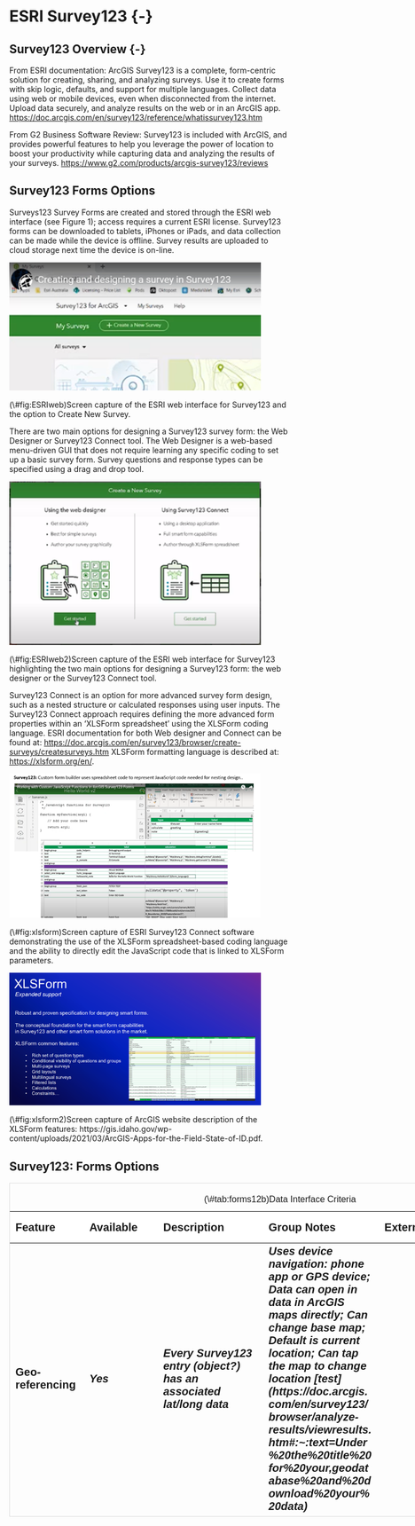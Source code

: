 # ESRI Survey123 {-}

## Survey123 Overview {-}

From ESRI documentation: ArcGIS Survey123 is a complete, form-centric solution for creating, sharing, and analyzing surveys. Use it to create forms with skip logic, defaults, and support for multiple languages. Collect data using web or mobile devices, even when disconnected from the internet. Upload data securely, and analyze results on the web or in an ArcGIS app. 
https://doc.arcgis.com/en/survey123/reference/whatissurvey123.htm

From G2 Business Software Review: Survey123 is included with ArcGIS, and provides powerful features to help you leverage the power of location to boost your productivity while capturing data and analyzing the results of your surveys. https://www.g2.com/products/arcgis-survey123/reviews

## Survey123 Forms Options 

Surveys123 Survey Forms are created and stored through the ESRI web interface (see Figure 1); access requires a current ESRI license. Survey123 forms can be downloaded to tablets, iPhones or iPads, and data collection can be made while the device is offline. Survey results are uploaded to cloud storage next time the device is on-line. 

<div class="figure">
<img src="images/survey123/ESRIweb.png" alt="Screen capture of the ESRI web interface for Survey123 and the option to Create New Survey." width="90%" />
<p class="caption">(\#fig:ESRIweb)Screen capture of the ESRI web interface for Survey123 and the option to Create New Survey.</p>
</div>

There are two main options for designing a Survey123 survey form: the Web Designer or Survey123 Connect tool. The Web Designer is a web-based menu-driven GUI that does not require learning any specific coding to set up a basic survey form.  Survey questions and response types can be specified using a drag and drop tool.

<div class="figure">
<img src="images/survey123/ESRIweb2.png" alt="Screen capture of the ESRI web interface for Survey123 highlighting the two main options for designing a Survey123 form: the web designer or the Survey123 Connect tool." width="90%" />
<p class="caption">(\#fig:ESRIweb2)Screen capture of the ESRI web interface for Survey123 highlighting the two main options for designing a Survey123 form: the web designer or the Survey123 Connect tool.</p>
</div>

Survey123 Connect is an option for more advanced survey form design, such as a nested structure or calculated responses using user inputs.  The Survey123 Connect approach requires defining the more advanced form properties within an ‘XLSForm spreadsheet’ using the XLSForm coding language.  ESRI documentation for both Web designer and Connect can be found at: https://doc.arcgis.com/en/survey123/browser/create-surveys/createsurveys.htm
XLSForm formatting language is described at: https://xlsform.org/en/.

<div class="figure">
<img src="images/survey123/survey123_xlsform.png" alt="Screen capture of ESRI Survey123 Connect software demonstrating the use of the XLSForm spreadsheet-based coding language and the ability to directly edit the JavaScript code that is linked to XLSForm parameters." width="90%" />
<p class="caption">(\#fig:xlsform)Screen capture of ESRI Survey123 Connect software demonstrating the use of the XLSForm spreadsheet-based coding language and the ability to directly edit the JavaScript code that is linked to XLSForm parameters.</p>
</div>


<div class="figure">
<img src="images/survey123/survey123_xlsform2.png" alt="Screen capture of ArcGIS website description of the XLSForm features: https://gis.idaho.gov/wp-content/uploads/2021/03/ArcGIS-Apps-for-the-Field-State-of-ID.pdf." width="90%" />
<p class="caption">(\#fig:xlsform2)Screen capture of ArcGIS website description of the XLSForm features: https://gis.idaho.gov/wp-content/uploads/2021/03/ArcGIS-Apps-for-the-Field-State-of-ID.pdf.</p>
</div>


## Survey123: Forms Options






<div style="border: 1px solid #ddd; padding: 0px; overflow-y: scroll; height:600px; overflow-x: scroll; width:900px; "><table class=" lightable-paper table table-striped table-hover" style='font-family: "Arial Narrow", arial, helvetica, sans-serif; margin-left: auto; margin-right: auto; font-size: 20px; width: auto !important; margin-left: auto; margin-right: auto;'>
<caption style="font-size: initial !important;">(\#tab:forms12b)Data Interface Criteria</caption>
 <thead>
  <tr>
   <th style="text-align:left;position: sticky; top:0; background-color: #FFFFFF;"> Feature </th>
   <th style="text-align:left;position: sticky; top:0; background-color: #FFFFFF;"> Available </th>
   <th style="text-align:left;position: sticky; top:0; background-color: #FFFFFF;"> Description </th>
   <th style="text-align:left;position: sticky; top:0; background-color: #FFFFFF;"> Group Notes </th>
   <th style="text-align:left;position: sticky; top:0; background-color: #FFFFFF;"> External  Reviews </th>
   <th style="text-align:left;position: sticky; top:0; background-color: #FFFFFF;"> Score(0-3) </th>
  </tr>
 </thead>
<tbody>
  <tr>
   <td style="text-align:left;min-width: 2cm; font-weight: bold;max-width: 3cm; font-weight: bold;"> Geo-referencing </td>
   <td style="text-align:left;min-width: 3cm; font-weight: bold;font-style: italic;"> Yes </td>
   <td style="text-align:left;min-width: 4.5cm; font-weight: bold;font-style: italic;max-width: 5cm; font-weight: bold;font-style: italic;"> Every Survey123 entry (object?) has an associated lat/long data </td>
   <td style="text-align:left;min-width: 4.5cm; font-weight: bold;font-style: italic;max-width: 5cm; font-weight: bold;font-style: italic;"> Uses device navigation: phone app or GPS device; Data can open in data in ArcGIS maps directly; Can change base map; Default is current location; Can tap the map to change location [test](https://doc.arcgis.com/en/survey123/browser/analyze-results/viewresults.htm#:~:text=Under%20the%20title%20for%20your,geodatabase%20and%20download%20your%20data) </td>
   <td style="text-align:left;min-width: 4.5cm; font-weight: bold;font-style: italic;max-width: 5cm; font-weight: bold;font-style: italic;">  </td>
   <td style="text-align:left;min-width: 2cm; font-weight: bold;font-style: italic;"> 3 </td>
  </tr>
  <tr>
   <td style="text-align:left;min-width: 2cm; font-weight: bold;max-width: 3cm; font-weight: bold;"> Off-line capacity </td>
   <td style="text-align:left;min-width: 3cm; font-weight: bold;font-style: italic;"> Yes </td>
   <td style="text-align:left;min-width: 4.5cm; font-weight: bold;font-style: italic;max-width: 5cm; font-weight: bold;font-style: italic;"> Field App works offline and online </td>
   <td style="text-align:left;min-width: 4.5cm; font-weight: bold;font-style: italic;max-width: 5cm; font-weight: bold;font-style: italic;"> Does the data uploads automatically when back on-line?? </td>
   <td style="text-align:left;min-width: 4.5cm; font-weight: bold;font-style: italic;max-width: 5cm; font-weight: bold;font-style: italic;">  </td>
   <td style="text-align:left;min-width: 2cm; font-weight: bold;font-style: italic;">  </td>
  </tr>
  <tr>
   <td style="text-align:left;min-width: 2cm; font-weight: bold;max-width: 3cm; font-weight: bold;"> Ease of Form Development </td>
   <td style="text-align:left;min-width: 3cm; font-weight: bold;font-style: italic;">  </td>
   <td style="text-align:left;min-width: 4.5cm; font-weight: bold;font-style: italic;max-width: 5cm; font-weight: bold;font-style: italic;">  </td>
   <td style="text-align:left;min-width: 4.5cm; font-weight: bold;font-style: italic;max-width: 5cm; font-weight: bold;font-style: italic;">  </td>
   <td style="text-align:left;min-width: 4.5cm; font-weight: bold;font-style: italic;max-width: 5cm; font-weight: bold;font-style: italic;">  </td>
   <td style="text-align:left;min-width: 2cm; font-weight: bold;font-style: italic;">  </td>
  </tr>
  <tr>
   <td style="text-align:left;min-width: 2cm; font-weight: bold;max-width: 3cm; font-weight: bold;"> Intuitive form design tool </td>
   <td style="text-align:left;min-width: 3cm; font-weight: bold;font-style: italic;"> Yes </td>
   <td style="text-align:left;min-width: 4.5cm; font-weight: bold;font-style: italic;max-width: 5cm; font-weight: bold;font-style: italic;"> Web designer </td>
   <td style="text-align:left;min-width: 4.5cm; font-weight: bold;font-style: italic;max-width: 5cm; font-weight: bold;font-style: italic;"> Web designer intuitive </td>
   <td style="text-align:left;min-width: 4.5cm; font-weight: bold;font-style: italic;max-width: 5cm; font-weight: bold;font-style: italic;">  </td>
   <td style="text-align:left;min-width: 2cm; font-weight: bold;font-style: italic;">  </td>
  </tr>
  <tr>
   <td style="text-align:left;min-width: 2cm; font-weight: bold;max-width: 3cm; font-weight: bold;">  </td>
   <td style="text-align:left;min-width: 3cm; font-weight: bold;font-style: italic;"> No </td>
   <td style="text-align:left;min-width: 4.5cm; font-weight: bold;font-style: italic;max-width: 5cm; font-weight: bold;font-style: italic;"> Survey123 Connect: XLSForm spreadsheet </td>
   <td style="text-align:left;min-width: 4.5cm; font-weight: bold;font-style: italic;max-width: 5cm; font-weight: bold;font-style: italic;"> XLSForm formatting language required some effort to pick up. </td>
   <td style="text-align:left;min-width: 4.5cm; font-weight: bold;font-style: italic;max-width: 5cm; font-weight: bold;font-style: italic;">  </td>
   <td style="text-align:left;min-width: 2cm; font-weight: bold;font-style: italic;"> 1 </td>
  </tr>
  <tr>
   <td style="text-align:left;min-width: 2cm; font-weight: bold;max-width: 3cm; font-weight: bold;"> Coding language required? </td>
   <td style="text-align:left;min-width: 3cm; font-weight: bold;font-style: italic;"> No </td>
   <td style="text-align:left;min-width: 4.5cm; font-weight: bold;font-style: italic;max-width: 5cm; font-weight: bold;font-style: italic;"> Web designer </td>
   <td style="text-align:left;min-width: 4.5cm; font-weight: bold;font-style: italic;max-width: 5cm; font-weight: bold;font-style: italic;"> Web designer is a GUI tool that is menu driven and does not require learning any coding </td>
   <td style="text-align:left;min-width: 4.5cm; font-weight: bold;font-style: italic;max-width: 5cm; font-weight: bold;font-style: italic;">  </td>
   <td style="text-align:left;min-width: 2cm; font-weight: bold;font-style: italic;">  </td>
  </tr>
  <tr>
   <td style="text-align:left;min-width: 2cm; font-weight: bold;max-width: 3cm; font-weight: bold;">  </td>
   <td style="text-align:left;min-width: 3cm; font-weight: bold;font-style: italic;"> Yes </td>
   <td style="text-align:left;min-width: 4.5cm; font-weight: bold;font-style: italic;max-width: 5cm; font-weight: bold;font-style: italic;"> XLSForm spreadsheet </td>
   <td style="text-align:left;min-width: 4.5cm; font-weight: bold;font-style: italic;max-width: 5cm; font-weight: bold;font-style: italic;"> Survey123 Connect is an option for more advanced survey designs which requires configuration of an ‘XLSForm spreadsheet’.  XLSForm is an ESRII coding language specific to forms configuration. </td>
   <td style="text-align:left;min-width: 4.5cm; font-weight: bold;font-style: italic;max-width: 5cm; font-weight: bold;font-style: italic;"> Can be hard to edit XLSForm code: 

“Per my experience, if I delete some of the questions and add other [using] filters for the answers through the [XLSForm spread sheet], the answers will be totally. So, every time I have to make a new form for every survey in order to avoid messy information.”     

[tst2](https://www.g2.com/products/arcgis-survey123/reviews?page=2#survey-response-2154622) </td>
   <td style="text-align:left;min-width: 2cm; font-weight: bold;font-style: italic;">  </td>
  </tr>
  <tr>
   <td style="text-align:left;min-width: 2cm; font-weight: bold;max-width: 3cm; font-weight: bold;">  </td>
   <td style="text-align:left;min-width: 3cm; font-weight: bold;font-style: italic;">  </td>
   <td style="text-align:left;min-width: 4.5cm; font-weight: bold;font-style: italic;max-width: 5cm; font-weight: bold;font-style: italic;">  </td>
   <td style="text-align:left;min-width: 4.5cm; font-weight: bold;font-style: italic;max-width: 5cm; font-weight: bold;font-style: italic;">  </td>
   <td style="text-align:left;min-width: 4.5cm; font-weight: bold;font-style: italic;max-width: 5cm; font-weight: bold;font-style: italic;"> “If you make a change to the form after is has been published it is hard to get the new changes without deleting any previously gathered data.”  

 [tst3](https://www.g2.com/products/arcgis-survey123/reviews#survey-response-2728634) </td>
   <td style="text-align:left;min-width: 2cm; font-weight: bold;font-style: italic;">  </td>
  </tr>
  <tr>
   <td style="text-align:left;min-width: 2cm; font-weight: bold;max-width: 3cm; font-weight: bold;"> Form Logic and Validation </td>
   <td style="text-align:left;min-width: 3cm; font-weight: bold;font-style: italic;">  </td>
   <td style="text-align:left;min-width: 4.5cm; font-weight: bold;font-style: italic;max-width: 5cm; font-weight: bold;font-style: italic;">  </td>
   <td style="text-align:left;min-width: 4.5cm; font-weight: bold;font-style: italic;max-width: 5cm; font-weight: bold;font-style: italic;">  </td>
   <td style="text-align:left;min-width: 4.5cm; font-weight: bold;font-style: italic;max-width: 5cm; font-weight: bold;font-style: italic;">  </td>
   <td style="text-align:left;min-width: 2cm; font-weight: bold;font-style: italic;">  </td>
  </tr>
  <tr>
   <td style="text-align:left;min-width: 2cm; font-weight: bold;max-width: 3cm; font-weight: bold;"> Constrained choices </td>
   <td style="text-align:left;min-width: 3cm; font-weight: bold;font-style: italic;"> Yes </td>
   <td style="text-align:left;min-width: 4.5cm; font-weight: bold;font-style: italic;max-width: 5cm; font-weight: bold;font-style: italic;"> Web Designer </td>
   <td style="text-align:left;min-width: 4.5cm; font-weight: bold;font-style: italic;max-width: 5cm; font-weight: bold;font-style: italic;"> -Restricted lengths, Default values (e.g., Date, Time from device) </td>
   <td style="text-align:left;min-width: 4.5cm; font-weight: bold;font-style: italic;max-width: 5cm; font-weight: bold;font-style: italic;">  </td>
   <td style="text-align:left;min-width: 2cm; font-weight: bold;font-style: italic;">  </td>
  </tr>
  <tr>
   <td style="text-align:left;min-width: 2cm; font-weight: bold;max-width: 3cm; font-weight: bold;">  </td>
   <td style="text-align:left;min-width: 3cm; font-weight: bold;font-style: italic;"> Yes </td>
   <td style="text-align:left;min-width: 4.5cm; font-weight: bold;font-style: italic;max-width: 5cm; font-weight: bold;font-style: italic;"> Survey123 Connect: XLSForm spreadsheet </td>
   <td style="text-align:left;min-width: 4.5cm; font-weight: bold;font-style: italic;max-width: 5cm; font-weight: bold;font-style: italic;"> Above functionality, plus more advanced options such as: - select multiple responses from a list;smart fields: expressions and formulas to control the allowable input (e.g., total percentage &lt;= 100%)

- Auto limit by partial input

- Auto-completed suggestion </td>
   <td style="text-align:left;min-width: 4.5cm; font-weight: bold;font-style: italic;max-width: 5cm; font-weight: bold;font-style: italic;">  </td>
   <td style="text-align:left;min-width: 2cm; font-weight: bold;font-style: italic;">  </td>
  </tr>
  <tr>
   <td style="text-align:left;min-width: 2cm; font-weight: bold;max-width: 3cm; font-weight: bold;"> Rules guiding answer series (e.g., “Conditional Questions” and “Skips”) </td>
   <td style="text-align:left;min-width: 3cm; font-weight: bold;font-style: italic;"> Yes </td>
   <td style="text-align:left;min-width: 4.5cm; font-weight: bold;font-style: italic;max-width: 5cm; font-weight: bold;font-style: italic;"> Web Designer  </td>
   <td style="text-align:left;min-width: 4.5cm; font-weight: bold;font-style: italic;max-width: 5cm; font-weight: bold;font-style: italic;"> This can be done with Web Designer using the ‘Set rule function’; However, in Web Designer, this function is limited to Single choice, Dropdown, Likert scale, and Rating questions </td>
   <td style="text-align:left;min-width: 4.5cm; font-weight: bold;font-style: italic;max-width: 5cm; font-weight: bold;font-style: italic;"> [tst4](https://support.esri.com/en/technical-article/000022942) </td>
   <td style="text-align:left;min-width: 2cm; font-weight: bold;font-style: italic;">  </td>
  </tr>
  <tr>
   <td style="text-align:left;min-width: 2cm; font-weight: bold;max-width: 3cm; font-weight: bold;">  </td>
   <td style="text-align:left;min-width: 3cm; font-weight: bold;font-style: italic;"> Yes </td>
   <td style="text-align:left;min-width: 4.5cm; font-weight: bold;font-style: italic;max-width: 5cm; font-weight: bold;font-style: italic;"> Survey123 Connect: XLSForm spreadsheet </td>
   <td style="text-align:left;min-width: 4.5cm; font-weight: bold;font-style: italic;max-width: 5cm; font-weight: bold;font-style: italic;">  </td>
   <td style="text-align:left;min-width: 4.5cm; font-weight: bold;font-style: italic;max-width: 5cm; font-weight: bold;font-style: italic;">  </td>
   <td style="text-align:left;min-width: 2cm; font-weight: bold;font-style: italic;">  </td>
  </tr>
  <tr>
   <td style="text-align:left;min-width: 2cm; font-weight: bold;max-width: 3cm; font-weight: bold;"> Form Look and Feel </td>
   <td style="text-align:left;min-width: 3cm; font-weight: bold;font-style: italic;">  </td>
   <td style="text-align:left;min-width: 4.5cm; font-weight: bold;font-style: italic;max-width: 5cm; font-weight: bold;font-style: italic;">  </td>
   <td style="text-align:left;min-width: 4.5cm; font-weight: bold;font-style: italic;max-width: 5cm; font-weight: bold;font-style: italic;">  </td>
   <td style="text-align:left;min-width: 4.5cm; font-weight: bold;font-style: italic;max-width: 5cm; font-weight: bold;font-style: italic;">  </td>
   <td style="text-align:left;min-width: 2cm; font-weight: bold;font-style: italic;">  </td>
  </tr>
  <tr>
   <td style="text-align:left;min-width: 2cm; font-weight: bold;max-width: 3cm; font-weight: bold;"> Flexibility to configure in a logical order for field entry </td>
   <td style="text-align:left;min-width: 3cm; font-weight: bold;font-style: italic;"> No </td>
   <td style="text-align:left;min-width: 4.5cm; font-weight: bold;font-style: italic;max-width: 5cm; font-weight: bold;font-style: italic;"> Web Designer  </td>
   <td style="text-align:left;min-width: 4.5cm; font-weight: bold;font-style: italic;max-width: 5cm; font-weight: bold;font-style: italic;">  </td>
   <td style="text-align:left;min-width: 4.5cm; font-weight: bold;font-style: italic;max-width: 5cm; font-weight: bold;font-style: italic;">  </td>
   <td style="text-align:left;min-width: 2cm; font-weight: bold;font-style: italic;">  </td>
  </tr>
  <tr>
   <td style="text-align:left;min-width: 2cm; font-weight: bold;max-width: 3cm; font-weight: bold;">  </td>
   <td style="text-align:left;min-width: 3cm; font-weight: bold;font-style: italic;"> Yes </td>
   <td style="text-align:left;min-width: 4.5cm; font-weight: bold;font-style: italic;max-width: 5cm; font-weight: bold;font-style: italic;"> Survey123 Connect: XLSForm spreadsheet </td>
   <td style="text-align:left;min-width: 4.5cm; font-weight: bold;font-style: italic;max-width: 5cm; font-weight: bold;font-style: italic;"> In trial demo (Appendix 3): The XLSForm coding was required to represent a nested sampling design; this effort was time consuming to optimize </td>
   <td style="text-align:left;min-width: 4.5cm; font-weight: bold;font-style: italic;max-width: 5cm; font-weight: bold;font-style: italic;">  </td>
   <td style="text-align:left;min-width: 2cm; font-weight: bold;font-style: italic;">  </td>
  </tr>
  <tr>
   <td style="text-align:left;min-width: 2cm; font-weight: bold;max-width: 3cm; font-weight: bold;"> Different styles of question types </td>
   <td style="text-align:left;min-width: 3cm; font-weight: bold;font-style: italic;"> Yes </td>
   <td style="text-align:left;min-width: 4.5cm; font-weight: bold;font-style: italic;max-width: 5cm; font-weight: bold;font-style: italic;"> Web Designer  </td>
   <td style="text-align:left;min-width: 4.5cm; font-weight: bold;font-style: italic;max-width: 5cm; font-weight: bold;font-style: italic;"> Yes, both Web designer and Connect provide a range of question types: </td>
   <td style="text-align:left;min-width: 4.5cm; font-weight: bold;font-style: italic;max-width: 5cm; font-weight: bold;font-style: italic;"> https://doc.arcgis.com/en/survey123/browser/create-surveys/webdesigneressentials.htm </td>
   <td style="text-align:left;min-width: 2cm; font-weight: bold;font-style: italic;">  </td>
  </tr>
  <tr>
   <td style="text-align:left;min-width: 2cm; font-weight: bold;max-width: 3cm; font-weight: bold;">  </td>
   <td style="text-align:left;min-width: 3cm; font-weight: bold;font-style: italic;"> Yes </td>
   <td style="text-align:left;min-width: 4.5cm; font-weight: bold;font-style: italic;max-width: 5cm; font-weight: bold;font-style: italic;"> Survey123 Connect: XLSForm spreadsheet </td>
   <td style="text-align:left;min-width: 4.5cm; font-weight: bold;font-style: italic;max-width: 5cm; font-weight: bold;font-style: italic;">  </td>
   <td style="text-align:left;min-width: 4.5cm; font-weight: bold;font-style: italic;max-width: 5cm; font-weight: bold;font-style: italic;">  </td>
   <td style="text-align:left;min-width: 2cm; font-weight: bold;font-style: italic;">  </td>
  </tr>
  <tr>
   <td style="text-align:left;min-width: 2cm; font-weight: bold;max-width: 3cm; font-weight: bold;"> Form Storage and Permissions Management </td>
   <td style="text-align:left;min-width: 3cm; font-weight: bold;font-style: italic;"> Yes </td>
   <td style="text-align:left;min-width: 4.5cm; font-weight: bold;font-style: italic;max-width: 5cm; font-weight: bold;font-style: italic;">  </td>
   <td style="text-align:left;min-width: 4.5cm; font-weight: bold;font-style: italic;max-width: 5cm; font-weight: bold;font-style: italic;">  </td>
   <td style="text-align:left;min-width: 4.5cm; font-weight: bold;font-style: italic;max-width: 5cm; font-weight: bold;font-style: italic;">  </td>
   <td style="text-align:left;min-width: 2cm; font-weight: bold;font-style: italic;">  </td>
  </tr>
  <tr>
   <td style="text-align:left;min-width: 2cm; font-weight: bold;max-width: 3cm; font-weight: bold;"> Muti-users of an app </td>
   <td style="text-align:left;min-width: 3cm; font-weight: bold;font-style: italic;"> Yes </td>
   <td style="text-align:left;min-width: 4.5cm; font-weight: bold;font-style: italic;max-width: 5cm; font-weight: bold;font-style: italic;"> More than one user can submit data to an app at a time (same database); Survey123 HUB: can review responses by user </td>
   <td style="text-align:left;min-width: 4.5cm; font-weight: bold;font-style: italic;max-width: 5cm; font-weight: bold;font-style: italic;">  </td>
   <td style="text-align:left;min-width: 4.5cm; font-weight: bold;font-style: italic;max-width: 5cm; font-weight: bold;font-style: italic;">  </td>
   <td style="text-align:left;min-width: 2cm; font-weight: bold;font-style: italic;">  </td>
  </tr>
  <tr>
   <td style="text-align:left;min-width: 2cm; font-weight: bold;max-width: 3cm; font-weight: bold;"> Real-time Data Review </td>
   <td style="text-align:left;min-width: 3cm; font-weight: bold;font-style: italic;"> Yes </td>
   <td style="text-align:left;min-width: 4.5cm; font-weight: bold;font-style: italic;max-width: 5cm; font-weight: bold;font-style: italic;"> Survey123 HUB </td>
   <td style="text-align:left;min-width: 4.5cm; font-weight: bold;font-style: italic;max-width: 5cm; font-weight: bold;font-style: italic;"> The HUB webbased tool allows one to review raw data and summarize data submitted to each survey in the ‘Data’ and ‘Analyze’ tabs; Other summaries: word clouds, frequency plots </td>
   <td style="text-align:left;min-width: 4.5cm; font-weight: bold;font-style: italic;max-width: 5cm; font-weight: bold;font-style: italic;">  </td>
   <td style="text-align:left;min-width: 2cm; font-weight: bold;font-style: italic;">  </td>
  </tr>
  <tr>
   <td style="text-align:left;min-width: 2cm; font-weight: bold;max-width: 3cm; font-weight: bold;">  </td>
   <td style="text-align:left;min-width: 3cm; font-weight: bold;font-style: italic;"> No </td>
   <td style="text-align:left;min-width: 4.5cm; font-weight: bold;font-style: italic;max-width: 5cm; font-weight: bold;font-style: italic;"> Survey123 Connect </td>
   <td style="text-align:left;min-width: 4.5cm; font-weight: bold;font-style: italic;max-width: 5cm; font-weight: bold;font-style: italic;"> In trial demo, it was difficult to produce a listing of the lengths which was needed for field QC </td>
   <td style="text-align:left;min-width: 4.5cm; font-weight: bold;font-style: italic;max-width: 5cm; font-weight: bold;font-style: italic;">  </td>
   <td style="text-align:left;min-width: 2cm; font-weight: bold;font-style: italic;">  </td>
  </tr>
  <tr>
   <td style="text-align:left;min-width: 2cm; font-weight: bold;max-width: 3cm; font-weight: bold;"> Real-time Edit (“on the fly”) </td>
   <td style="text-align:left;min-width: 3cm; font-weight: bold;font-style: italic;"> Yes </td>
   <td style="text-align:left;min-width: 4.5cm; font-weight: bold;font-style: italic;max-width: 5cm; font-weight: bold;font-style: italic;"> User needs to open a separate tab to edit the responses </td>
   <td style="text-align:left;min-width: 4.5cm; font-weight: bold;font-style: italic;max-width: 5cm; font-weight: bold;font-style: italic;">  </td>
   <td style="text-align:left;min-width: 4.5cm; font-weight: bold;font-style: italic;max-width: 5cm; font-weight: bold;font-style: italic;">  </td>
   <td style="text-align:left;min-width: 2cm; font-weight: bold;font-style: italic;">  </td>
  </tr>
  <tr>
   <td style="text-align:left;min-width: 2cm; font-weight: bold;max-width: 3cm; font-weight: bold;"> Multiple-language options </td>
   <td style="text-align:left;min-width: 3cm; font-weight: bold;font-style: italic;"> Yes </td>
   <td style="text-align:left;min-width: 4.5cm; font-weight: bold;font-style: italic;max-width: 5cm; font-weight: bold;font-style: italic;"> Form can be transposed to other languages; language of stored responses can be specified. </td>
   <td style="text-align:left;min-width: 4.5cm; font-weight: bold;font-style: italic;max-width: 5cm; font-weight: bold;font-style: italic;">  </td>
   <td style="text-align:left;min-width: 4.5cm; font-weight: bold;font-style: italic;max-width: 5cm; font-weight: bold;font-style: italic;">  </td>
   <td style="text-align:left;min-width: 2cm; font-weight: bold;font-style: italic;">  </td>
  </tr>
</tbody>
</table></div>



